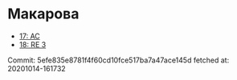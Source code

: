 # Макарова
- [17: AC](17.md)
- [18: RE 3](18.md)

Commit: 5efe835e8781f4f60cd10fce517ba7a47ace145d
 fetched at: 20201014-161732
